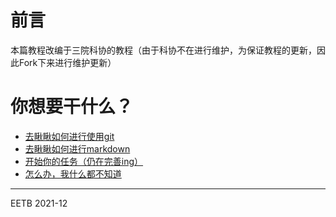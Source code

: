 # 前言

本篇教程改编于三院科协的教程（由于科协不在进行维护，为保证教程的更新，因此Fork下来进行维护更新）

# 你想要干什么？

- [去瞅瞅如何进行使用git](https://github.com/GUET-EETB/ORG-POLICY/blob/master/mdflies/StartWithGit/StartWithGit.md)
- [去瞅瞅如何进行markdown](https://github.com/GUET-EETB/ORG-POLICY/blob/master/mdflies/StartWithMarkdown/StartWithMarkdown.md)
- [开始你的任务（仍在完善ing）]()
- [怎么办，我什么都不知道](https://github.com/GUET-CSSTA-GC/ORG-POLICY/blob/master/mdflies/IM_SO_VEGETABLE/IM_SO_VEGETABLE.MD)

---
EETB
2021-12
